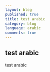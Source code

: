 ```yaml
---
layout: blog
published: true
title: test arabic
category: blog
language: arabic
comments: true
---
```


## test arabic

test arabic
